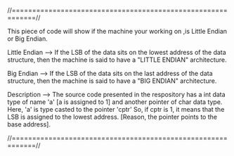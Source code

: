 //============================================================//

This piece of code will show if the machine your working on ,is Little Endian or Big Endian.

Little Endian --> If the LSB of the data sits on the lowest address of the data structure, then the machine is said to have a "LITTLE ENDIAN" architecture.

Big Endian --> If the LSB of the data sits on the last address of the data structure, then the machine is said to have a "BIG ENDIAN" architecture.

Description --> The source code presented in the respository has a int data type of name 'a' [a is assigned to 1] and another
pointer of char data type. Here, 'a' is type casted to the pointer 'cptr' So, if cptr is 1, it means that the LSB is assigned to the lowest address. [Reason, the pointer points to the base address].

//============================================================//
